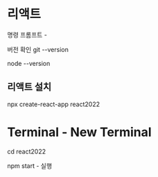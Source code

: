 # 리액트

명령 프롬프트 -

버전 확인 
git --version

node --version



## 리액트 설치

npx create-react-app react2022


# Terminal - New Terminal

cd react2022

npm start - 실행
